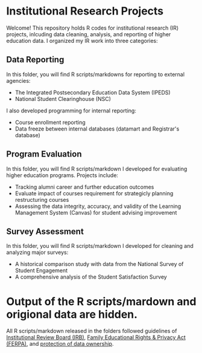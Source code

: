 # Institutional Research Projects
Welcome! This repository holds R codes for institutional research (IR) projects, inlcuding data cleaning, analysis, and reporting of higher education data. I organized my IR work into three categories: 

## Data Reporting
In this folder, you will find R scripts/markdowns for reporting to external agencies:
- The Integrated Postsecondary Education Data System (IPEDS)
- National Student Clearinghouse (NSC)

I also developed programming for internal reporting:
- Course enrollment reporting
- Data freeze between internal databases (datamart and Registrar's database)

## Program Evaluation
In this folder, you will find R scripts/markdown I developed for evaluating higher education programs. Projects include:
- Tracking alumni career and further education outcomes
- Evaluate impact of courses requirement for strategicly planning restructuring courses
- Assessing the data integrity, accuracy, and validity of the Learning Management System (Canvas) for student advising improvement

## Survey Assessment
In this folder, you will find R scripts/markdown I developed for cleaning and analyzing major surveys:
- A historical comparison study with data from the National Survey of Student Engagement
- A comprehensive analysis of the Student Satisfaction Survey

# Output of the R scripts/mardown and origional data are hidden. 
All R scripts/markdown released in the folders followed guidelines of [Institutional Review Board (IRB)](https://irb.research.chop.edu/criteria-irb-approval), [Family Educational Rights & Privacy Act (FERPA)](https://www.jhsph.edu/offices-and-services/student-affairs/ferpa.html#:~:text=What%20is%20FERPA%3F,of%20information%20from%20the%20records.), and [protection of data ownership](https://www.techopedia.com/definition/29059/data-ownership#:~:text=Explains%20Data%20Ownership-,What%20Does%20Data%20Ownership%20Mean%3F,implemented%20by%20the%20data%20owner.).
